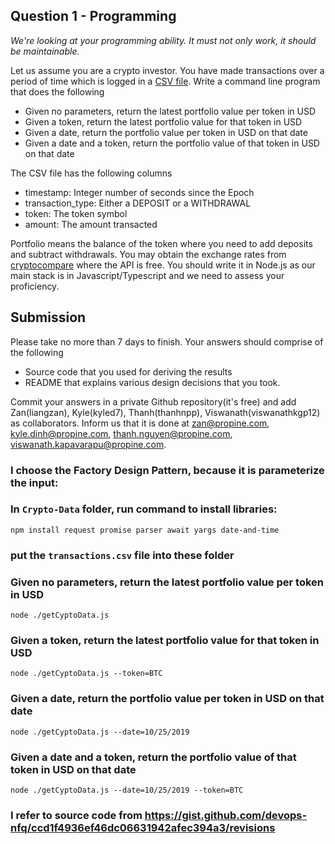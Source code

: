 ## Question 1 - Programming
_We're looking at your programming ability. It must not only work, it should be maintainable._

Let us assume you are a crypto investor. You have made transactions over a period of time which is logged in a [CSV file](https://s3-ap-southeast-1.amazonaws.com/static.propine.com/transactions.csv.zip). Write a command line program that does the following

 - Given no parameters, return the latest portfolio value per token in USD
 - Given a token, return the latest portfolio value for that token in USD
 - Given a date, return the portfolio value per token in USD on that date
 - Given a date and a token, return the portfolio value of that token in USD on that date

The CSV file has the following columns
 - timestamp: Integer number of seconds since the Epoch
 - transaction_type: Either a DEPOSIT or a WITHDRAWAL
 - token: The token symbol
 - amount: The amount transacted

Portfolio means the balance of the token where you need to add deposits and subtract withdrawals. You may obtain the exchange rates from [cryptocompare](https://min-api.cryptocompare.com/) where the API is free. You should write it in Node.js as our main stack is in Javascript/Typescript and we need to assess your proficiency.


## Submission

Please take no more than 7 days to finish. Your answers should comprise of the following

  - Source code that you used for deriving the results
  - README that explains various design decisions that you took.
  
Commit your answers in a private Github repository(it's free) and add Zan(liangzan), Kyle(kyled7), Thanh(thanhnpp), Viswanath(viswanathkgp12) as collaborators. Inform us that it is done at zan@propine.com, kyle.dinh@propine.com, thanh.nguyen@propine.com, viswanath.kapavarapu@propine.com.

### I choose the Factory Design Pattern, because it is parameterize the input:
### In `Crypto-Data` folder, run command to install libraries:
```npm install request promise parser await yargs date-and-time```
### put the `transactions.csv` file into these folder
### Given no parameters, return the latest portfolio value per token in USD
```node ./getCyptoData.js```

### Given a token, return the latest portfolio value for that token in USD
```node ./getCyptoData.js --token=BTC```

### Given a date, return the portfolio value per token in USD on that date
```node ./getCyptoData.js --date=10/25/2019```

### Given a date and a token, return the portfolio value of that token in USD on that date
```node ./getCyptoData.js --date=10/25/2019 --token=BTC```

### I refer to source code from https://gist.github.com/devops-nfq/ccd1f4936ef46dc06631942afec394a3/revisions
